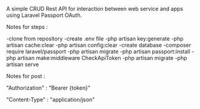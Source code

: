 A simple CRUD Rest API for interaction between web service and apps using Laravel Passport OAuth.


Notes for steps :

-clone from repository
-create .env file
-php artisan key:generate
-php artisan cache:clear 
-php artisan config:clear
-create database
-composer require laravel/passport
-php artisan migrate
-php artisan passport:install
-php artisan make:middleware CheckApiToken
-php artisan migrate
-php artisan serve


Notes for post :

"Authorization" : "Bearer {token}"

"Content-Type" : "application/json"
